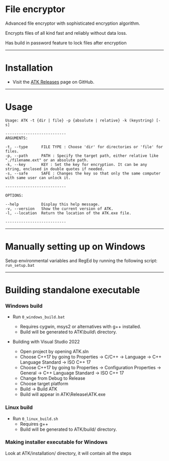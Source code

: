 # File encryptor

Advanced file encryptor with sophisticated encryption algorithm.

Encrypts files of all kind fast and reliably without data loss.

Has build in password feature to lock files after encryption

---

 # Installation
 -  Visit the  [ATK Releases](https://github.com/Antonako1/ATK/releases/latest)  page on GitHub.

---

# Usage

```
Usage: ATK -t {dir | file} -p {absolute | relative} -k (keystring) [-s]
        
--------------------------- 
ARGUMENTS: 
        
-t, --type      FILE TYPE : Choose 'dir' for directories or 'file' for files.
-p, --path      PATH : Specify the target path, either relative like "./filename.ext" or an absolute path.
-k, --key       KEY : Set the key for encryption. It can be any string, enclosed in double quotes if needed.
-s, --safe      SAFE : Changes the key so that only the same computer with same user can unlock it.
        
---------------------------
        
OPTIONS:
        
--help          Display this help message.
-v, --version   Show the current version of ATK.
-l, --location  Return the location of the ATK.exe file.

---------------------------
```

---

# Manually setting up on Windows

Setup environmental variables and RegEd by running the following script: ```run_setup.bat```

---

# Building standalone executable

### Windows build

*  Run ```0_windows_build.bat```
	- Requires cygwin, msys2 or alternatives with g++ installed.
	- Build will be generated to ATK\build\ directory.

*  Building with Visual Studio 2022
	- Open project by opening ATK.sln
	- Choose C++17 by going to Properties -> C/C++ -> Language -> C++ Language Standard -> ISO C++ 17
	- Choose C++17 by going to Properties -> Configuration Properties -> General -> C++ Language Standard -> ISO C++ 17
	- Change from Debug to Release
	- Choose target platform
	- Build -> Build ATK
	- Build will appear in ATK\Release\ATK.exe

### Linux build

* Run ```0_linux_build.sh```
	- Requires g++
	- Build will be generated to ATK/build/ directory.

### Making installer executable for Windows

Look at ATK/installation/ directory, it will contain all the steps